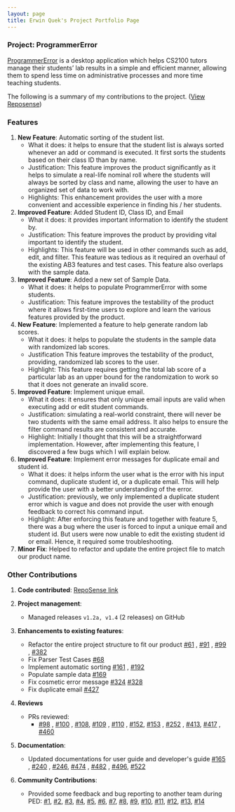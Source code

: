 ```yaml
---
layout: page
title: Erwin Quek's Project Portfolio Page
---
```


### Project: ProgrammerError

[ProgrammerError](https://github.com/AY2122S1-CS2103-F09-3/tp) is a desktop application which helps CS2100 tutors manage
their students’ lab results in a simple and efficient manner, allowing them to spend less time on administrative
processes and more time teaching students.

The following is a summary of my contributions to the
project. ([View Reposense](https://nus-cs2103-ay2122s1.github.io/tp-dashboard/?search=&sort=groupTitle&sortWithin=title&timeframe=commit&mergegroup=&groupSelect=groupByRepos&breakdown=true&checkedFileTypes=docs~functional-code~test-code~other&since=2021-09-17))

### Features

1. **New Feature**: Automatic sorting of the student list.
    * What it does: it helps to ensure that the student list is always sorted whenever an add or command is executed. It
      first sorts the students based on their class ID than by name.
    * Justification: This feature improves the product significantly as it helps to simulate a real-life nominal roll
      where the students will always be sorted by class and name, allowing the user to have an organized set of data to
      work with.
    * Highlights: This enhancement provides the user with a more convenient and accessible experience in finding his /
      her students.
2. **Improved Feature**: Added Student ID, Class ID, and Email
    * What it does: it provides important information to identify the student by.
    * Justification: This feature improves the product by providing vital important to identify the student.
    * Highlights: This feature will be used in other commands such as add, edit, and filter. This feature was tedious as
      it required an overhaul of the existing AB3 features and test cases. This feature also overlaps with the sample
      data.
3. **Improved Feature**: Added a new set of Sample Data.
    * What it does: it helps to populate ProgrammerError with some students.
    * Justification: This feature improves the testability of the product where it allows first-time users to explore
      and learn the various features provided by the product.
4. **New Feature**: Implemented a feature to help generate random lab scores.
    * What it does: it helps to populate the students in the sample data with randomized lab scores.
    * Justification This feature improves the testability of the product, providing, randomized lab scores to the user.
    * Highlight: This feature requires getting the total lab score of a particular lab as an upper bound for the
      randomization to work so that it does not generate an invalid score.
5. **Improved Feature**: Implement unique email.
    * What it does: it ensures that only unique email inputs are valid when executing add or edit student commands.
    * Justification: simulating a real-world constraint, there will never be two students with the same email address.
      It also helps to ensure the filter command results are consistent and accurate.
    * Highlight: Initially I thought that this will be a straightforward implementation. However, after implementing
      this feature, I discovered a few bugs which I will explain below.
6. **Improved Feature**: Implement error messages for duplicate email and student id.
    * What it does: it helps inform the user what is the error with his input command, duplicate student id, or a
      duplicate email. This will help provide the user with a better understanding of the error.
    * Justification: previously, we only implemented a duplicate student error which is vague and does not provide the
      user with enough feedback to correct his command input.
    * Highlight: After enforcing this feature and together with feature 5, there was a bug where the user is forced to
      input a unique email and student id. But users were now unable to edit the existing student id or email. Hence, it
      required some troubleshooting.
7. **Minor Fix**: Helped to refactor and update the entire project file to match our product name.

### Other Contributions

1. **Code
   contributed**: [RepoSense link](https://nus-cs2103-ay2122s1.github.io/tp-dashboard/?search=&sort=groupTitle&sortWithin=title&timeframe=commit&mergegroup=&groupSelect=groupByRepos&breakdown=true&checkedFileTypes=docs~functional-code~test-code~other&since=2021-09-17&tabOpen=true&tabType=authorship&tabAuthor=erwinqxy&tabRepo=AY2122S1-CS2103-F09-3%2Ftp%5Bmaster%5D&authorshipIsMergeGroup=false&authorshipFileTypes=docs~functional-code~test-code~other&authorshipIsBinaryFileTypeChecked=false)

2. **Project management**:
    * Managed releases `v1.2a, v1.4` (2 releases) on GitHub

3. **Enhancements to existing features**:
    * Refactor the entire project structure to fit our
      product [#61](https://github.com/AY2122S1-CS2103-F09-3/tp/pull/61)
      , [#91](https://github.com/AY2122S1-CS2103-F09-3/tp/pull/91)
      , [#99](https://github.com/AY2122S1-CS2103-F09-3/tp/pull/99)
      , [#382](https://github.com/AY2122S1-CS2103-F09-3/tp/pull/382)
    * Fix Parser Test Cases [#68](https://github.com/AY2122S1-CS2103-F09-3/tp/pull/68)
    * Implement automatic sorting [#161](https://github.com/AY2122S1-CS2103-F09-3/tp/pull/161)
      , [#192](https://github.com/AY2122S1-CS2103-F09-3/tp/pull/192)
    * Populate sample data [#169](https://github.com/AY2122S1-CS2103-F09-3/tp/pull/169)
    * Fix cosmetic error
      message [#324](https://github.com/AY2122S1-CS2103-F09-3/tp/pull/324) [#328](https://github.com/AY2122S1-CS2103-F09-3/tp/pull/328)
    * Fix duplicate email [#427](https://github.com/AY2122S1-CS2103-F09-3/tp/pull/427)

4. **Reviews**
    * PRs reviewed:
        * [#98](https://github.com/AY2122S1-CS2103-F09-3/tp/pull/98)
          , [#100](https://github.com/AY2122S1-CS2103-F09-3/tp/pull/100)
          , [#108](https://github.com/AY2122S1-CS2103-F09-3/tp/pull/108),
          [#109](https://github.com/AY2122S1-CS2103-F09-3/tp/pull/109)
          , [#110](https://github.com/AY2122S1-CS2103-F09-3/tp/pull/110)
          , [#152](https://github.com/AY2122S1-CS2103-F09-3/tp/pull/152),
          [#153](https://github.com/AY2122S1-CS2103-F09-3/tp/pull/153)
          , [#252](https://github.com/AY2122S1-CS2103-F09-3/tp/pull/252)
          , [#413](https://github.com/AY2122S1-CS2103-F09-3/tp/pull/413),
          [#417](https://github.com/AY2122S1-CS2103-F09-3/tp/pull/417)
          , [#460](https://github.com/AY2122S1-CS2103-F09-3/tp/pull/460/files)

5. **Documentation**:
    * Updated documentations for user guide and developer's
      guide [#165](https://github.com/AY2122S1-CS2103-F09-3/tp/pull/165)
      , [#240](https://github.com/AY2122S1-CS2103-F09-3/tp/pull/240)
      , [#246](https://github.com/AY2122S1-CS2103-F09-3/tp/pull/246),
      [#474](https://github.com/AY2122S1-CS2103-F09-3/tp/pull/474)
      , [#482](https://github.com/AY2122S1-CS2103-F09-3/tp/pull/482) , [#496](https://github.com/AY2122S1-CS2103-F09-3/tp/pull/496),
      [#522](https://github.com/AY2122S1-CS2103-F09-3/tp/pull/522)

6. **Community Contributions**:
    * Provided some feedback and bug reporting to another team during
      PED: [#1](https://github.com/erwinqxy/ped/issues/1),
      [#2](https://github.com/erwinqxy/ped/issues/2), [#3](https://github.com/erwinqxy/ped/issues/3),
      [#4](https://github.com/erwinqxy/ped/issues/4), [#5](https://github.com/erwinqxy/ped/issues/5),
      [#6](https://github.com/erwinqxy/ped/issues/6), [#7](https://github.com/erwinqxy/ped/issues/7),
      [#8](https://github.com/erwinqxy/ped/issues/8), [#9](https://github.com/erwinqxy/ped/issues/9),
      [#10](https://github.com/erwinqxy/ped/issues/10), [#11](https://github.com/erwinqxy/ped/issues/11),
      [#12](https://github.com/erwinqxy/ped/issues/12), [#13](https://github.com/erwinqxy/ped/issues/13),
      [#14](https://github.com/erwinqxy/ped/issues/13)
